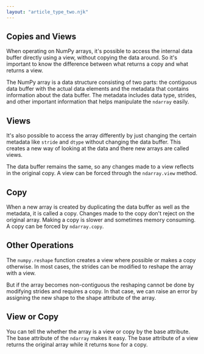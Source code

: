 ```yaml
---
layout: "article_type_two.njk"
---
```

## Copies and Views

When operating on NumPy arrays, it's possible to access the internal data buffer directly using a view, without copying the data around. So it's important to know the difference between what returns a copy and what returns a view.

The NumPy array is a data structure consisting of two parts: the contiguous data buffer with the actual data elements and the metadata that contains information about the data buffer. The metadata includes data type, strides, and other important information that helps manipulate the `ndarray` easily.

## Views

It's also possible to access the array differently by just changing the certain metadata like `stride` and `dtype` without changing the data buffer. This creates a new way of looking at the data and there new arrays are called views. 

The data buffer remains the same, so any changes made to a view reflects in the original copy. A view can be forced through the `ndarray.view` method. 

## Copy

When a new array is created by duplicating the data buffer as well as the metadata, it is called a copy. Changes made to the copy don't reject on the original array. Making a copy is slower and sometimes memory consuming. A copy can be forced by `ndarray.copy`.

## Other Operations

The `numpy.reshape` function creates a view where possible or makes a copy otherwise. In most cases, the strides can be modified to reshape the array with a view. 

But if the array becomes non-contiguous the reshaping cannot be done by modifying strides and requires a copy. In that case, we can raise an error by assigning the new shape to the shape attribute of the array.

## View or Copy

You can tell the whether the array is a view or copy by the base attribute. The base attribute of the `ndarray` makes it easy. The base attribute of a view returns the original array while it returns `None` for a copy.
